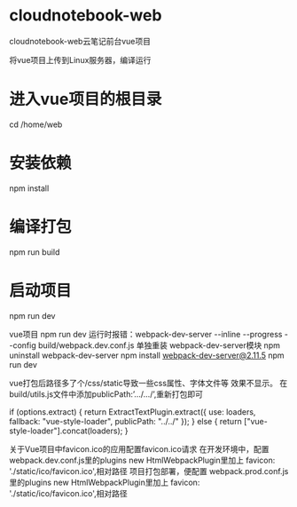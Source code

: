 # cloudnotebook-web
cloudnotebook-web云笔记前台vue项目

将vue项目上传到Linux服务器，编译运行
# 进入vue项目的根目录
  cd /home/web
# 安装依赖
  npm install
# 编译打包
  npm run build
# 启动项目
  npm run dev

vue项目 npm run dev 运行时报错：webpack-dev-server --inline --progress --config build/webpack.dev.conf.js
单独重装 webpack-dev-server模块
npm uninstall webpack-dev-server
npm install webpack-dev-server@2.11.5
npm run dev

vue打包后路径多了个/css/static导致一些css属性、字体文件等 效果不显示。
在build/utils.js文件中添加publicPath:’…/…/’,重新打包即可

if (options.extract) {
  return ExtractTextPlugin.extract({
	use: loaders,
	fallback: "vue-style-loader",
	publicPath: "../../"
  });
} else {
  return ["vue-style-loader"].concat(loaders);
}

关于Vue项目中favicon.ico的应用配置favicon.ico请求
在开发环境中，配置 webpack.dev.conf.js里的plugins
new HtmlWebpackPlugin里加上 favicon: './static/ico/favicon.ico',相对路径
项目打包部署，便配置 webpack.prod.conf.js里的plugins
new HtmlWebpackPlugin里加上 favicon: './static/ico/favicon.ico',相对路径
